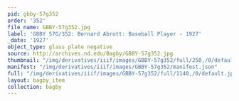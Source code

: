 ```yaml
---
pid: gbby-57g352
order: '352'
file_name: GBBY-57g352.jpg
label: 'GBBY 57G/352: Bernard Abrott: Baseball Player - 1927'
_date: '1927'
object_type: glass plate negative
source: http://archives.nd.edu/Bagby/GBBY-57g352.jpg
thumbnail: "/img/derivatives/iiif/images/GBBY-57g352/full/250,/0/default.jpg"
manifest: "/img/derivatives/iiif/images/GBBY-57g352/manifest.json"
full: "/img/derivatives/iiif/images/GBBY-57g352/full/1140,/0/default.jpg"
layout: bagby_item
collection: bagby
---
```

